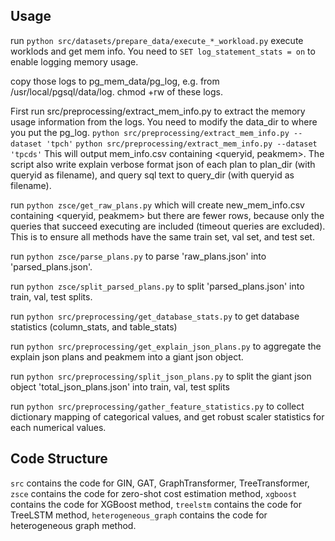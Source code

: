 ## Usage

run `python src/datasets/prepare_data/execute_*_workload.py` execute worklods and get mem info.
You need to `SET log_statement_stats = on` to enable logging memory usage.

copy those logs to pg_mem_data/pg_log, e.g. from /usr/local/pgsql/data/log.
chmod +rw of these logs.


First run src/preprocessing/extract_mem_info.py to extract the memory usage information from the logs. 
You need to modify the data_dir to where you put the pg_log.
`python src/preprocessing/extract_mem_info.py --dataset 'tpch'`
`python src/preprocessing/extract_mem_info.py --dataset 'tpcds'`
This will output mem_info.csv containing <queryid, peakmem>. 
The script also write explain verbose format json of each plan to plan_dir (with queryid as filename),
and query sql text to query_dir (with queryid as filename).

run `python zsce/get_raw_plans.py` which will create new_mem_info.csv containing <queryid, peakmem> but there are fewer rows, because only the queries that succeed executing are included (timeout queries are excluded). This is to ensure all methods have the same train set, val set, and test set.

run `python zsce/parse_plans.py` to parse 'raw_plans.json' into 'parsed_plans.json'.

run `python zsce/split_parsed_plans.py` to split 'parsed_plans.json' into train, val, test splits.

run `python src/preprocessing/get_database_stats.py` to get database statistics (column_stats, and table_stats)

run `python src/preprocessing/get_explain_json_plans.py` to aggregate the explain json plans and peakmem into a giant json object. 

run `python src/preprocessing/split_json_plans.py` to split the giant json object 'total_json_plans.json' into train, val, test splits

run `python src/preprocessing/gather_feature_statistics.py` to collect dictionary mapping of categorical values, and get robust scaler statistics for each numerical values.


## Code Structure

`src` contains the code for GIN, GAT, GraphTransformer, TreeTransformer, `zsce` contains the code for zero-shot cost estimation method, `xgboost` contains the code for XGBoost method, `treelstm` contains the code for TreeLSTM method, `heterogeneous_graph` contains the code for heterogeneous graph method.
